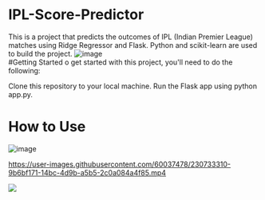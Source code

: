 # IPL-Score-Predictor
This is a project that predicts the outcomes of IPL (Indian Premier League) matches using Ridge Regressor and Flask. Python and scikit-learn are used to build the project.
![image](https://user-images.githubusercontent.com/60037478/230733764-20b5ef46-123a-4e0f-8c52-4a5f29016cdb.png)
<br>
#Getting Started
o get started with this project, you'll need to do the following:

Clone this repository to your local machine.
Run the Flask app using python app.py.
<h1>How to Use</h1>

![image](https://user-images.githubusercontent.com/60037478/230732912-72d8882b-fa2b-4c21-a4e2-66e36e65b757.png)


https://user-images.githubusercontent.com/60037478/230733310-9b6bf171-14bc-4d9b-a5b5-2c0a084a4f85.mp4

![](ipl.gif)

